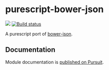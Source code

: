 # purescript-bower-json

[![](https://img.shields.io/librariesio/github/klntsky/purescript-bower-json.svg)](https://libraries.io/github/klntsky/purescript-bower-json)
[![Build status](https://travis-ci.com/klntsky/purescript-bower-json.svg?branch=master)](https://travis-ci.com/klntsky/purescript-bower-json)

A purescript port of [bower-json](https://github.com/hdgarrood/bower-json).

## Documentation

Module documentation is [published on Pursuit](http://pursuit.purescript.org/packages/purescript-bower-json).
